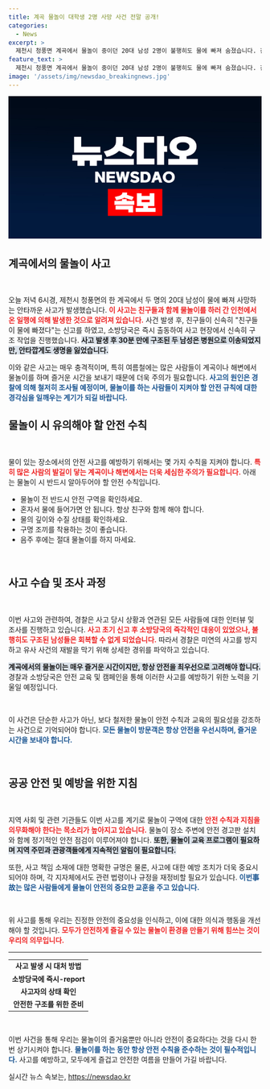 ```yaml
---
title: 계곡 물놀이 대학생 2명 사망 사건 전말 공개!
categories:
  - News
excerpt: >
  제천시 청풍면 계곡에서 물놀이 중이던 20대 남성 2명이 불행히도 물에 빠져 숨졌습니다. 친구의 신고로 출동한 소방당국이 30분 만에 구조했지만, 이미 늦었습니다. 경찰은 정확한 사고 경위를 조사 중입니다.
feature_text: >
  제천시 청풍면 계곡에서 물놀이 중이던 20대 남성 2명이 불행히도 물에 빠져 숨졌습니다. 친구의 신고로 출동한 소방당국이 30분 만에 구조했지만, 이미 늦었습니다. 경찰은 정확한 사고 경위를 조사 중입니다.
image: '/assets/img/newsdao_breakingnews.jpg'
---
```


<p><img src="/assets/img/newsdao_breakingnews.jpg" alt="cryptoinkorea 속보" /></p>

<h2 data-ke-size="size26">계곡에서의 물놀이 사고</h2>

<p data-ke-size="size16">&nbsp;</p>

<p>오늘 저녁 6시경, 제천시 청풍면의 한 계곡에서 두 명의 20대 남성이 물에 빠져 사망하는 안타까운 사고가 발생했습니다. <b><span style="color: #ee2323;">이 사고는 친구들과 함께 물놀이를 하러 간 인천에서 온 일행에 의해 발생한 것으로 알려져 있습니다.</span></b> 사건 발생 후, 친구들이 신속히 "친구들이 물에 빠졌다"는 신고를 하였고, 소방당국은 즉시 출동하여 사고 현장에서 신속히 구조 작업을 진행했습니다. <b><span style="background-color: #21538527;">사고 발생 후 30분 만에 구조된 두 남성은 병원으로 이송되었지만, 안타깝게도 생명을 잃었습니다.</span></b> </p>

<p>이와 같은 사고는 매우 충격적이며, 특히 여름철에는 많은 사람들이 계곡이나 해변에서 물놀이를 하며 즐거운 시간을 보내기 때문에 더욱 주의가 필요합니다. <b><span style="color: #1a5490;">사고의 원인은 경찰에 의해 철저히 조사될 예정이며, 물놀이를 하는 사람들이 지켜야 할 안전 규칙에 대한 경각심을 일깨우는 계기가 되길 바랍니다.</span></b></p>

<h2 data-ke-size="size26">물놀이 시 유의해야 할 안전 수칙</h2>

<p data-ke-size="size16">&nbsp;</p>

<p>물이 있는 장소에서의 안전 사고를 예방하기 위해서는 몇 가지 수칙을 지켜야 합니다. <b><span style="color: #ee2323;">특히 많은 사람의 발길이 닿는 계곡이나 해변에서는 더욱 세심한 주의가 필요합니다.</span></b> 아래는 물놀이 시 반드시 알아두어야 할 안전 수칙입니다.</p>

<ul>
<li>물놀이 전 반드시 안전 구역을 확인하세요.</li>
<li>혼자서 물에 들어가면 안 됩니다. 항상 친구와 함께 해야 합니다.</li>
<li>물의 깊이와 수질 상태를 확인하세요.</li>
<li>구명 조끼를 착용하는 것이 좋습니다.</li>
<li>음주 후에는 절대 물놀이를 하지 마세요.</li>
</ul>

<p data-ke-size="size16">&nbsp;</p>

<h2 data-ke-size="size26">사고 수습 및 조사 과정</h2>

<p data-ke-size="size16">&nbsp;</p>

<p>이번 사고와 관련하여, 경찰은 사고 당시 상황과 연관된 모든 사람들에 대한 인터뷰 및 조사를 진행하고 있습니다. <b><span style="color: #ee2323;">사고 초기 신고 후 소방당국의 즉각적인 대응이 있었으나, 불행히도 구조된 남성들은 회복할 수 없게 되었습니다.</span></b> 따라서 경찰은 미연의 사고를 방지하고 유사 사건의 재발을 막기 위해 상세한 경위를 파악하고 있습니다. </p>

<p><b><span style="background-color: #21538527;">계곡에서의 물놀이는 매우 즐거운 시간이지만, 항상 안전을 최우선으로 고려해야 합니다.</span></b> 경찰과 소방당국은 안전 교육 및 캠페인을 통해 이러한 사고를 예방하기 위한 노력을 기울일 예정입니다.</p>

<p data-ke-size="size16">&nbsp;</p>

<p>이 사건은 단순한 사고가 아닌, 보다 철저한 물놀이 안전 수칙과 교육의 필요성을 강조하는 사건으로 기억되어야 합니다. <b><span style="color: #1a5490;">모든 물놀이 방문객은 항상 안전을 우선시하며, 즐거운 시간을 보내야 합니다.</span></b></p>

<p data-ke-size="size16">&nbsp;</p>

<h2 data-ke-size="size26">공공 안전 및 예방을 위한 지침</h2>

<p data-ke-size="size16">&nbsp;</p>

<p>지역 사회 및 관련 기관들도 이번 사고를 계기로 물놀이 구역에 대한 <b><span style="color: #ee2323;">안전 수칙과 지침을 의무화해야 한다는 목소리가 높아지고 있습니다.</span></b> 물놀이 장소 주변에 안전 경고판 설치와 함께 정기적인 안전 점검이 이루어져야 합니다. <b><span style="background-color: #21538527;">또한, 물놀이 교육 프로그램이 필요하며 지역 주민과 관광객들에게 지속적인 알림이 필요합니다.</span></b> </p>

<p>또한, 사고 책임 소재에 대한 명확한 규명은 물론, 사고에 대한 예방 조치가 더욱 중요시 되어야 하며, 각 지자체에서도 관련 법령이나 규정을 재정비할 필요가 있습니다. <b><span style="color: #1a5490;">이번事故는 많은 사람들에게 물놀이 안전의 중요한 교훈을 주고 있습니다.</span></b></p>

<p data-ke-size="size16">&nbsp;</p>

<p>위 사고를 통해 우리는 진정한 안전의 중요성을 인식하고, 이에 대한 의식과 행동을 개선해야 할 것입니다. <b><span style="color: #ee2323;">모두가 안전하게 즐길 수 있는 물놀이 환경을 만들기 위해 힘쓰는 것이 우리의 의무입니다.</span></b> </p>

<hr>

<table style="width:100%;">
  <tr>
    <td style="text-align: center; height: 17px;"><b>사고 발생 시 대처 방법</b></td>
  </tr>
  <tr>
    <td style="text-align: center; height: 17px;"><b>소방당국에 즉시-report</b></td>
  </tr>
  <tr>
    <td style="text-align: center; height: 17px;"><b>사고자의 상태 확인</b></td>
  </tr>
  <tr>
    <td style="text-align: center; height: 17px;"><b>안전한 구조를 위한 준비</b></td>
  </tr>
</table>

<p data-ke-size="size16">&nbsp;</p>

<p>이번 사건을 통해 우리는 물놀이의 즐거움뿐만 아니라 안전이 중요하다는 것을 다시 한번 상기시켜야 합니다. <b><span style="color: #1a5490;">물놀이를 하는 동안 항상 안전 수칙을 준수하는 것이 필수적입니다.</span></b> 사고를 예방하고, 모두에게 즐겁고 안전한 여름을 만들어 가길 바랍니다.</p>
실시간 뉴스 속보는, <a href="https://newsdao.kr" rel="dofollow">https://newsdao.kr</a>


